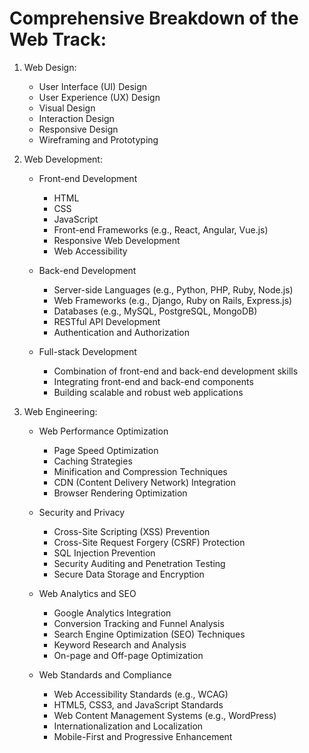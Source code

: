 # Comprehensive Breakdown of the Web Track:
1. Web Design:
   - User Interface (UI) Design
   - User Experience (UX) Design
   - Visual Design
   - Interaction Design
   - Responsive Design
   - Wireframing and Prototyping

2. Web Development:
   - Front-end Development
     - HTML
     - CSS
     - JavaScript
     - Front-end Frameworks (e.g., React, Angular, Vue.js)
     - Responsive Web Development
     - Web Accessibility

   - Back-end Development
     - Server-side Languages (e.g., Python, PHP, Ruby, Node.js)
     - Web Frameworks (e.g., Django, Ruby on Rails, Express.js)
     - Databases (e.g., MySQL, PostgreSQL, MongoDB)
     - RESTful API Development
     - Authentication and Authorization

   - Full-stack Development
     - Combination of front-end and back-end development skills
     - Integrating front-end and back-end components
     - Building scalable and robust web applications

3. Web Engineering:
   - Web Performance Optimization
     - Page Speed Optimization
     - Caching Strategies
     - Minification and Compression Techniques
     - CDN (Content Delivery Network) Integration
     - Browser Rendering Optimization

   - Security and Privacy
     - Cross-Site Scripting (XSS) Prevention
     - Cross-Site Request Forgery (CSRF) Protection
     - SQL Injection Prevention
     - Security Auditing and Penetration Testing
     - Secure Data Storage and Encryption

   - Web Analytics and SEO
     - Google Analytics Integration
     - Conversion Tracking and Funnel Analysis
     - Search Engine Optimization (SEO) Techniques
     - Keyword Research and Analysis
     - On-page and Off-page Optimization

   - Web Standards and Compliance
     - Web Accessibility Standards (e.g., WCAG)
     - HTML5, CSS3, and JavaScript Standards
     - Web Content Management Systems (e.g., WordPress)
     - Internationalization and Localization
     - Mobile-First and Progressive Enhancement

